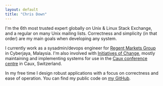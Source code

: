 ```yaml
---
layout: default
title: "Chris Down"
---
```


I'm the 6th most trusted expert globally on Unix & Linux Stack Exchange, and a
regular on many Unix mailing lists. Correctness and simplicity (in that order)
are my main goals when developing any system.

I currently work as a sysadmin/devops engineer for [Regent Markets Group][rmg]
in Cyberjaya, Malaysia. I'm also involved with [Initiatives of Change][iofc],
mostly maintaining and implementing systems for use in the [Caux conference
centre][caux] in Caux, Switzerland.

In my free time I design robust applications with a focus on correctness and
ease of operation. You can find my public code on [my GitHub][github].

[caux]:   http://caux.ch
[github]: https://github.com/cdown
[iofc]:   http://iofc.org
[rmg]:    http://www.regentmarkets.com
